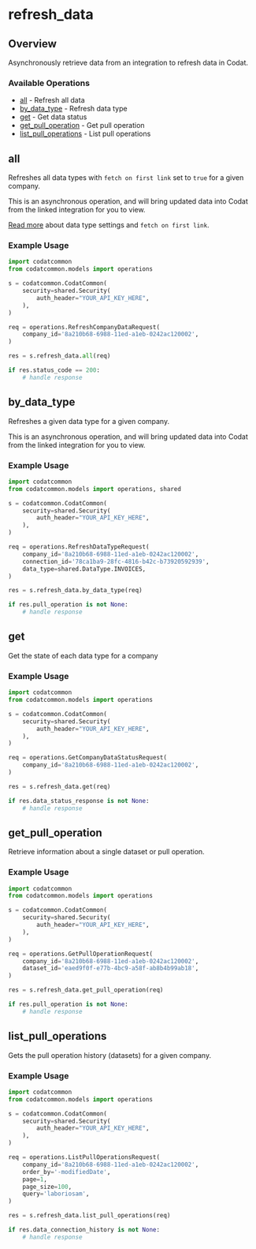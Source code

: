 # refresh_data

## Overview

Asynchronously retrieve data from an integration to refresh data in Codat.

### Available Operations

* [all](#all) - Refresh all data
* [by_data_type](#by_data_type) - Refresh data type
* [get](#get) - Get data status
* [get_pull_operation](#get_pull_operation) - Get pull operation
* [list_pull_operations](#list_pull_operations) - List pull operations

## all

Refreshes all data types with `fetch on first link` set to `true` for a given company.

This is an asynchronous operation, and will bring updated data into Codat from the linked integration for you to view.

[Read more](https://docs.codat.io/core-concepts/data-type-settings) about data type settings and `fetch on first link`.

### Example Usage

```python
import codatcommon
from codatcommon.models import operations

s = codatcommon.CodatCommon(
    security=shared.Security(
        auth_header="YOUR_API_KEY_HERE",
    ),
)

req = operations.RefreshCompanyDataRequest(
    company_id='8a210b68-6988-11ed-a1eb-0242ac120002',
)

res = s.refresh_data.all(req)

if res.status_code == 200:
    # handle response
```

## by_data_type

Refreshes a given data type for a given company.

This is an asynchronous operation, and will bring updated data into Codat from the linked integration for you to view.

### Example Usage

```python
import codatcommon
from codatcommon.models import operations, shared

s = codatcommon.CodatCommon(
    security=shared.Security(
        auth_header="YOUR_API_KEY_HERE",
    ),
)

req = operations.RefreshDataTypeRequest(
    company_id='8a210b68-6988-11ed-a1eb-0242ac120002',
    connection_id='78ca1ba9-28fc-4816-b42c-b73920592939',
    data_type=shared.DataType.INVOICES,
)

res = s.refresh_data.by_data_type(req)

if res.pull_operation is not None:
    # handle response
```

## get

Get the state of each data type for a company

### Example Usage

```python
import codatcommon
from codatcommon.models import operations

s = codatcommon.CodatCommon(
    security=shared.Security(
        auth_header="YOUR_API_KEY_HERE",
    ),
)

req = operations.GetCompanyDataStatusRequest(
    company_id='8a210b68-6988-11ed-a1eb-0242ac120002',
)

res = s.refresh_data.get(req)

if res.data_status_response is not None:
    # handle response
```

## get_pull_operation

Retrieve information about a single dataset or pull operation.

### Example Usage

```python
import codatcommon
from codatcommon.models import operations

s = codatcommon.CodatCommon(
    security=shared.Security(
        auth_header="YOUR_API_KEY_HERE",
    ),
)

req = operations.GetPullOperationRequest(
    company_id='8a210b68-6988-11ed-a1eb-0242ac120002',
    dataset_id='eaed9f0f-e77b-4bc9-a58f-ab8b4b99ab18',
)

res = s.refresh_data.get_pull_operation(req)

if res.pull_operation is not None:
    # handle response
```

## list_pull_operations

Gets the pull operation history (datasets) for a given company.

### Example Usage

```python
import codatcommon
from codatcommon.models import operations

s = codatcommon.CodatCommon(
    security=shared.Security(
        auth_header="YOUR_API_KEY_HERE",
    ),
)

req = operations.ListPullOperationsRequest(
    company_id='8a210b68-6988-11ed-a1eb-0242ac120002',
    order_by='-modifiedDate',
    page=1,
    page_size=100,
    query='laboriosam',
)

res = s.refresh_data.list_pull_operations(req)

if res.data_connection_history is not None:
    # handle response
```
